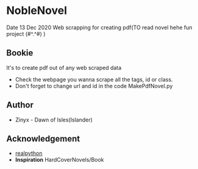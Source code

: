 # NobleNovel
Date 13 Dec 2020
Web scrapping for creating pdf(TO read novel hehe fun project (#^.^#) ) 

## Bookie
It's to create pdf out of any web scraped data 
* Check the webpage you wanna scrape all the tags, id or class.
* Don't forget to change url and id in the code MakePdfNovel.py

## Author
* Zinyx - Dawn of Isles(Islander)

## Acknowledgement
* [realpython](https://realpython.com)
* **Inspiration** HardCoverNovels/Book 
